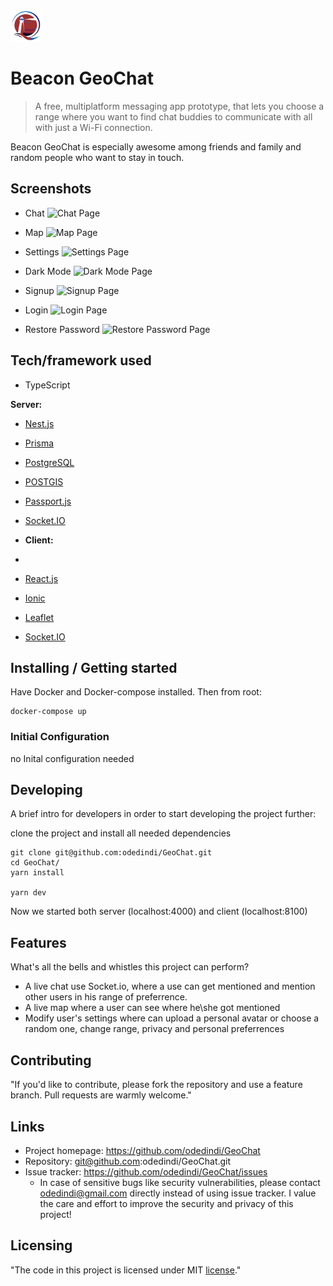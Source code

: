 <!-- ![Logo of the project](https://github.com/odedindi/GeoChat/blob/main/client/public/assets/beacon.png) -->
<img src='https://github.com/odedindi/GeoChat/blob/main/client/public/assets/beacon.png' alt='Logo of the project' width='50px' height='50px' />

# Beacon GeoChat

> A free, multiplatform messaging app prototype, that lets you choose a range where you want to find chat buddies to communicate with all with just a Wi-Fi connection.

Beacon GeoChat is especially awesome among friends and family and random people who want to stay in touch.

## Screenshots

- Chat
  ![Chat Page](https://github.com/odedindi/GeoChat/screenshots/chat.png)

- Map
  ![Map Page](https://github.com/odedindi/GeoChat/screenshots/map.png)

- Settings
  ![Settings Page](https://github.com/odedindi/GeoChat/screenshots/settings.png)

- Dark Mode
  ![Dark Mode Page](https://github.com/odedindi/GeoChat/screenshots/settingsDark.png)

- Signup
  ![Signup Page](https://github.com/odedindi/GeoChat/screenshots/signup.png)

- Login
  ![Login Page](https://github.com/odedindi/GeoChat/screenshots/login.png)

- Restore Password
  ![Restore Password Page](https://github.com/odedindi/GeoChat/screenshots/restorePassword.png)

## Tech/framework used

- TypeScript

<b>Server:</b>

- [Nest.js](https://nestjs.com/)
- [Prisma](https://www.prisma.io/)
- [PostgreSQL](https://www.postgresql.org)
- [POSTGIS](https://postgis.net)
- [Passport.js](http://www.passportjs.org)
- [Socket.IO](https://socket.io/)

- <b>Client:</b>
-
- [React.js](https://reactjs.org)
- [Ionic](https://electron.atom.io)
- [Leaflet](https://leafletjs.com)
- [Socket.IO](https://socket.io/)

## Installing / Getting started

Have Docker and Docker-compose installed.
Then from root:

```shell
docker-compose up
```

### Initial Configuration

no Inital configuration needed

## Developing

A brief intro for developers in order to start developing the project further:

clone the project and install all needed dependencies

```shell
git clone git@github.com:odedindi/GeoChat.git
cd GeoChat/
yarn install

yarn dev
```

Now we started both server (localhost:4000) and client (localhost:8100)

## Features

What's all the bells and whistles this project can perform?

- A live chat use Socket.io, where a use can get mentioned and mention other users in his range of preferrence.
- A live map where a user can see where he\she got mentioned
- Modify user's settings where can upload a personal avatar or choose a random one, change range, privacy and personal preferrences

## Contributing

"If you'd like to contribute, please fork the repository and use a feature
branch. Pull requests are warmly welcome."

## Links

- Project homepage: https://github.com/odedindi/GeoChat
- Repository: git@github.com:odedindi/GeoChat.git
- Issue tracker: https://github.com/odedindi/GeoChat/issues
  - In case of sensitive bugs like security vulnerabilities, please contact
    odedindi@gmail.com directly instead of using issue tracker.
    I value the care and effort to improve the security and privacy of this project!

## Licensing

"The code in this project is licensed under MIT [license](https://github.com/odedindi/GeoChat/blob/main/LICENSE)."
